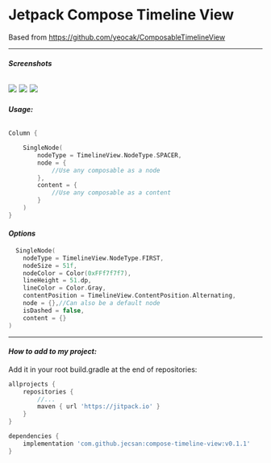 # Jetpack Compose Timeline View

Based from https://github.com/yeocak/ComposableTimelineView

------

#### *Screenshots*

![](https://github.com/jecsan/compose-timeline-view/blob/main/sample_1.png)
![](https://github.com/jecsan/compose-timeline-view/blob/main/sample_2.png)
![](https://github.com/jecsan/compose-timeline-view/blob/main/sample_3.png)
------

#### *Usage:*

```kotlin

Column {

    SingleNode(
        nodeType = TimelineView.NodeType.SPACER,
        node = {
            //Use any composable as a node
        },
        content = {
            //Use any composable as a content
        }
    )
}


```

#### *Options*

```kotlin
  SingleNode(
    nodeType = TimelineView.NodeType.FIRST,
    nodeSize = 51f,
    nodeColor = Color(0xFFf7f7f7),
    lineHeight = 51.dp,
    lineColor = Color.Gray,
    contentPosition = TimelineView.ContentPosition.Alternating,
    node = {},//Can also be a default node
    isDashed = false,
    content = {}
)
```

-------------

#### *How to add to my project:*

Add it in your root build.gradle at the end of repositories:

```groovy
allprojects {
    repositories {
        //...
        maven { url 'https://jitpack.io' }
    }
}
```

```groovy
dependencies {
    implementation 'com.github.jecsan:compose-timeline-view:v0.1.1'
}

```
